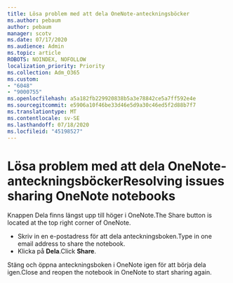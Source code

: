 ```yaml
---
title: Lösa problem med att dela OneNote-anteckningsböcker
ms.author: pebaum
author: pebaum
manager: scotv
ms.date: 07/17/2020
ms.audience: Admin
ms.topic: article
ROBOTS: NOINDEX, NOFOLLOW
localization_priority: Priority
ms.collection: Adm_O365
ms.custom:
- "6048"
- "9000755"
ms.openlocfilehash: a5a182fb229920838b5a3e78842ce5a7ff592e4e
ms.sourcegitcommit: e5906a10f46be33d46e5d9a30c46ed5f2d88b7f7
ms.translationtype: MT
ms.contentlocale: sv-SE
ms.lasthandoff: 07/18/2020
ms.locfileid: "45198527"
---
```

# <a name="resolving-issues-sharing-onenote-notebooks"></a><span data-ttu-id="a2c47-102">Lösa problem med att dela OneNote-anteckningsböcker</span><span class="sxs-lookup"><span data-stu-id="a2c47-102">Resolving issues sharing OneNote notebooks</span></span>

<span data-ttu-id="a2c47-103">Knappen Dela finns längst upp till höger i OneNote.</span><span class="sxs-lookup"><span data-stu-id="a2c47-103">The Share button is located at the top right corner of OneNote.</span></span>

- <span data-ttu-id="a2c47-104">Skriv in en e-postadress för att dela anteckningsboken.</span><span class="sxs-lookup"><span data-stu-id="a2c47-104">Type in one email address to share the notebook.</span></span>
- <span data-ttu-id="a2c47-105">Klicka på **Dela**.</span><span class="sxs-lookup"><span data-stu-id="a2c47-105">Click  **Share**.</span></span>

<span data-ttu-id="a2c47-106">Stäng och öppna anteckningsboken i OneNote igen för att börja dela igen.</span><span class="sxs-lookup"><span data-stu-id="a2c47-106">Close and reopen the notebook in OneNote to start sharing again.</span></span>